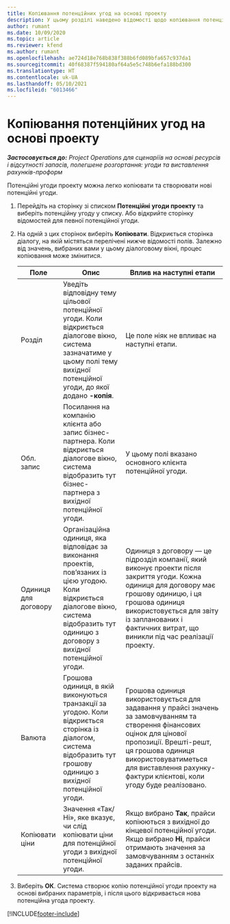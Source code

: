 ```yaml
---
title: Копіювання потенційних угод на основі проекту
description: У цьому розділі наведено відомості щодо копіювання потенційних угод на основі проектів у Project Operations.
author: rumant
ms.date: 10/09/2020
ms.topic: article
ms.reviewer: kfend
ms.author: rumant
ms.openlocfilehash: ae724d18e768b838f388b6fd089bfa657c937da1
ms.sourcegitcommit: 40f68387f594180af64a5e5c748b6efa188bd300
ms.translationtype: HT
ms.contentlocale: uk-UA
ms.lasthandoff: 05/10/2021
ms.locfileid: "6013466"
---
```

# <a name="copy-project-based-opportunities"></a>Копіювання потенційних угод на основі проекту

_**Застосовується до:** Project Operations для сценаріїв на основі ресурсів і відсутності запасів, полегшене розгортання: угоди та виставлення рахунків-проформ_


Потенційні угоди проекту можна легко копіювати та створювати нові потенційні угоди. 

1. Перейдіть на сторінку зі списком **Потенційні угоди проекту** та виберіть потенційну угоду у списку. Або відкрийте сторінку відомостей для певної потенційної угоди. 
2. На одній з цих сторінок виберіть **Копіювати**. Відкриється сторінка діалогу, на якій містяться перелічені нижче відомості полів. Залежно від значень, вибраних вами у цьому діалоговому вікні, процес копіювання може змінитися.

    | **Поле** | **Опис** | **Вплив на наступні етапи** |
    | --- | --- | --- |
    | Розділ | Уведіть відповідну тему цільової потенційної угоди. Коли відкриється діалогове вікно, система зазначатиме у цьому полі тему вихідної потенційної угоди, до якої додано **-копія**. | Це поле ніяк не впливає на наступні етапи. |
    | Обл. запис | Посилання на компанію клієнта або запис бізнес-партнера. Коли відкриється діалогове вікно, система відобразить тут бізнес-партнера з вихідної потенційної угоди. | У цьому полі вказано основного клієнта потенційної угоди. |
    | Одиниця для договору | Організаційна одиниця, яка відповідає за виконання проектів, пов’язаних із цією угодою. Коли відкриється діалогове вікно, система відобразить тут одиницю з договору з вихідної потенційної угоди. | Одиниця з договору — це підрозділ компанії, який виконує проекти після закриття угоди. Кожна одиниця для договору має грошову одиницю, і ця грошова одиниця використовується для звіту із запланованих і фактичних витрат, що виникли під час реалізації проекту. |
    | Валюта | Грошова одиниця, в якій виконуються транзакції за угодою. Коли відкриється сторінка із діалогом, система відобразить тут грошову одиницю з вихідної потенційної угоди. | Грошова одиниця використовується для задавання у прайсі значень за замовчуванням та створення фінансових оцінок для цінової пропозиції. Врешті-решт, ця грошова одиниця використовуватиметься для виставлення рахунку-фактури клієнтові, коли угоду буде реалізовано. |
    | Копіювати ціни | Значення «Так/Ні», яке вказує, чи слід копіювати ціни для потенційної угоди з вихідної потенційної угоди. | Якщо вибрано **Так**, прайси копіюються з вихідної до кінцевої потенційної угоди. Якщо вибрано **Ні**, прайси отримають значення за замовчуванням з останніх заданих прайсів. |

3. Виберіть **ОК**. Система створює копію потенційної угоди проекту на основі вибраних параметрів, і після цього відкривається нова потенційна угода проекту.


[!INCLUDE[footer-include](../includes/footer-banner.md)]